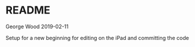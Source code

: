 # README
George Wood
2019-02-11

Setup for a new beginning for editing on the iPad and committing the code